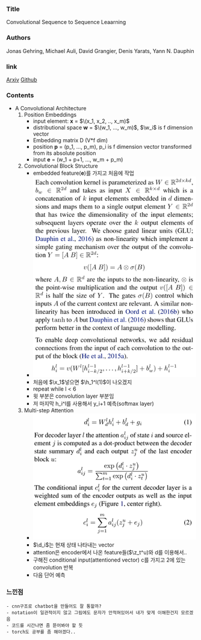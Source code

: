 ### Title
Convolutional Sequence to Sequence Leaarning

### Authors
Jonas Gehring, Michael Auli, David Grangier, Denis Yarats, Yann N. Dauphin

### link
[Arxiv](http://arxiv.org/abs/1003.0146)
[Github](https://github.com/facebookresearch/fairseq)

### Contents
- A Convolutional Architecture
    1. Position Embeddings
        - input element: **x** = $\(x_1, x_2, .., x_m)$
        - distributional space **w** = $\(w_1, ..., w_m)$, $\w_i$ is f dimension vector
        - Embedding matrix D (V*f dim)
        - position  **p** = (p_1, ..., p_m), p_i is f dimension vector transformed from its absolute position
        - input **e** = (w_1 + p+1, ..., w_m + p_m)
    1. Convolutional Block Structure 
        - embedded feature(**e**)를 가지고 처음에 작업
        - ![image](../image/170510_1.png)
        - 처음에 $\x_1$넣으면 $\h_1^l(1)$이 나오겠지
        - repeat while l < 6
        - 윗 부분은 convolution layer 부분임
        - 저 마지막 h_i^l를 사용해서 y_i+1 예측(softmax layer)
    1. Multi-step Attention
        - ![image](../image/170510_2.png)
        - $\d_i$는 현재 상태 나타내는 vector
        - attention은 encoder에서 나온 feature들($\z_t^u)와 d를 이용해서..
        - 구해진 conditional input(attentioned vector) c를 가지고 2에 있는 convolution 반복
        - 다음 단어 예측
        

### 느낀점
    - cnn구조로 chatbot을 만들어도 잘 통할까?
    - notation이 일관적이지 않고 그림에도 문자가 안적혀있어서 내가 맞게 이해한건지 모르겠음
    - 코드를 시간나면 좀 뜯어봐야 할 듯
    - torch도 공부를 좀 해야겠다..

